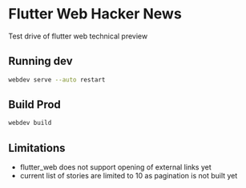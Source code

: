 # Flutter Web Hacker News

Test drive of flutter web technical preview

## Running dev
``` bash
webdev serve --auto restart
```

## Build Prod
```bash
webdev build
```

## Limitations

- flutter_web does not support opening of external links yet
- current list of stories are limited to 10 as pagination is not built yet